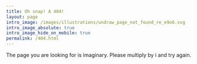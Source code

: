 ```yaml
---
title: Oh snap! A 404!
layout: page
intro_image: /images/illustrations/undraw_page_not_found_re_e9o6.svg
intro_image_absolute: true
intro_image_hide_on_mobile: true
permalink: /404.html
---
```


The page you are looking for is imaginary. Please multiply by i and try again.
